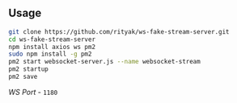 ## Usage

```bash
git clone https://github.com/rityak/ws-fake-stream-server.git
cd ws-fake-stream-server
npm install axios ws pm2
sudo npm install -g pm2
pm2 start websocket-server.js --name websocket-stream
pm2 startup
pm2 save
```

*WS Port* - `1180`